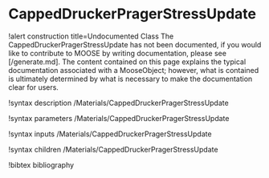 <!-- MOOSE Documentation Stub: Remove this when content is added. -->

# CappedDruckerPragerStressUpdate

!alert construction title=Undocumented Class
The CappedDruckerPragerStressUpdate has not been documented, if you would like to contribute to MOOSE by
writing documentation, please see [/generate.md]. The content contained on this page explains
the typical documentation associated with a MooseObject; however, what is contained is ultimately
determined by what is necessary to make the documentation clear for users.

!syntax description /Materials/CappedDruckerPragerStressUpdate

!syntax parameters /Materials/CappedDruckerPragerStressUpdate

!syntax inputs /Materials/CappedDruckerPragerStressUpdate

!syntax children /Materials/CappedDruckerPragerStressUpdate

!bibtex bibliography
